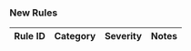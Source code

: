 ### New Rules
Rule ID | Category | Severity | Notes
--------|----------|----------|-------------------- 